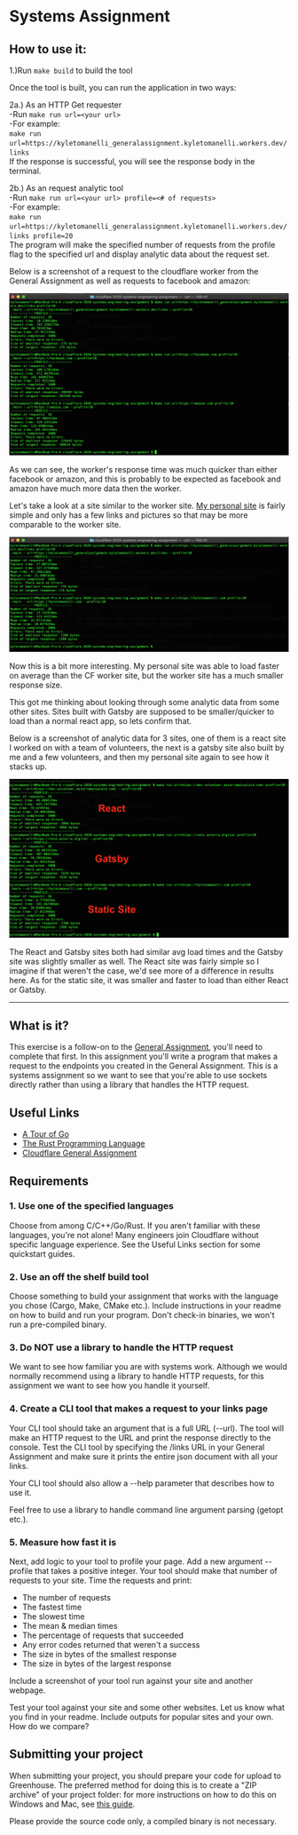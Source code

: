 # Systems Assignment

## How to use it:

1.)Run `make build` to build the tool

Once the tool is built, you can run the application in two ways:

2a.) As an HTTP Get requester  
 -Run `make run url=<your url>`  
 -For example:  
`make run url=https://kyletomanelli_generalassignment.kyletomanelli.workers.dev/links`  
If the response is successful, you will see the response body in the terminal.

2b.) As an request analytic tool  
-Run `make run url=<your url> profile=<# of requests>`  
-For example:  
`make run url=https://kyletomanelli_generalassignment.kyletomanelli.workers.dev/links profile=20`  
The program will make the specified number of requests from the profile flag to the specified url and display analytic data about the request set.

Below is a screenshot of a request to the cloudflare worker from the General Assignment as well as requests to facebook and amazon:

![Analytic data from CF worker, facebook, and amazon](./images/1.png)

As we can see, the worker's response time was much quicker than either facebook or amazon, and this is probably to be expected as facebook and amazon have much more data then the worker.

Let's take a look at a site similar to the worker site. [My personal site](https://kyletomanelli.com) is fairly simple and only has a few links and pictures so that may be more comparable to the worker site.

![Analytic data from CF worker, and my personal site](./images/2.png)

Now this is a bit more interesting. My personal site was able to load faster on average than the CF worker site, but the worker site has a much smaller response size.

This got me thinking about looking through some analytic data from some other sites. Sites built with Gatsby are supposed to be smaller/quicker to load than a normal react app, so lets confirm that.

Below is a screenshot of analytic data for 3 sites, one of them is a react site I worked on with a team of volunteers, the next is a gatsby site also built by me and a few volunteers, and then my personal site again to see how it stacks up.

![Analytic data from a React site, a Gatsby site, and a Static site](./images/3.png)

The React and Gatsby sites both had similar avg load times and the Gatsby site was slightly smaller as well. The React site was fairly simple so I imagine if that weren't the case, we'd see more of a difference in results here. As for the static site, it was smaller and faster to load than either React or Gatsby.

---

## What is it?

This exercise is a follow-on to the [General Assignment](https://github.com/cloudflare-hiring/cloudflare-2020-general-engineering-assignment), you'll need to complete that first. In this assignment you'll write a program that makes a request to the endpoints you created in the General Assignment. This is a systems assignment so we want to see that you're able to use sockets directly rather than using a library that handles the HTTP request.

## Useful Links

- [A Tour of Go](https://tour.golang.org/welcome/1)
- [The Rust Programming Language](https://doc.rust-lang.org/book/index.html)
- [Cloudflare General Assignment](https://github.com/cloudflare-hiring/cloudflare-2020-general-engineering-assignment)

## Requirements

### 1. Use one of the specified languages

Choose from among C/C++/Go/Rust. If you aren't familiar with these languages, you're not alone! Many engineers join Cloudflare without
specific language experience. See the Useful Links section for some quickstart guides.

### 2. Use an off the shelf build tool

Choose something to build your assignment that works with the language you chose (Cargo, Make, CMake etc.). Include instructions in your readme on how to build and run your program. Don't check-in binaries, we won't run a pre-compiled binary.

### 3. Do **NOT** use a library to handle the HTTP request

We want to see how familiar you are with systems work. Although we would normally recommend using a library to handle HTTP requests, for this assignment we want to see how you handle it yourself.

### 4. Create a CLI tool that makes a request to your links page

Your CLI tool should take an argument that is a full URL (--url). The tool will make an HTTP request to the URL and print the response directly to the console. Test the CLI tool by specifying the /links URL in your General Assignment and make sure it prints the entire json document with all your links.

Your CLI tool should also allow a --help parameter that describes how to use it.

Feel free to use a library to handle command line argument parsing (getopt etc.).

### 5. Measure how fast it is

Next, add logic to your tool to profile your page. Add a new argument --profile that takes a positive integer. Your tool should make that number of requests to your site. Time the requests and print:

- The number of requests
- The fastest time
- The slowest time
- The mean & median times
- The percentage of requests that succeeded
- Any error codes returned that weren't a success
- The size in bytes of the smallest response
- The size in bytes of the largest response

Include a screenshot of your tool run against your site and another webpage.

Test your tool against your site and some other websites. Let us know what you find in your readme. Include outputs for popular sites and your own. How do we compare?

## Submitting your project

When submitting your project, you should prepare your code for upload to Greenhouse. The preferred method for doing this is to create a "ZIP archive" of your project folder: for more instructions on how to do this on Windows and Mac, see [this guide](https://www.sweetwater.com/sweetcare/articles/how-to-zip-and-unzip-files/).

Please provide the source code only, a compiled binary is not necessary.
